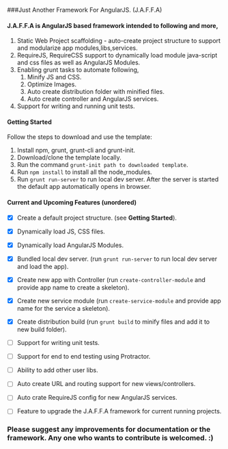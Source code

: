 ###Just Another Framework For AngularJS. (J.A.F.F.A)

#### J.A.F.F.A is AngularJS based framework intended to following and more,

1.  Static Web Project scaffolding - auto-create project structure to support and modularize app modules,libs,services.
2.  RequireJS, RequireCSS support to dynamically load module java-script and css files as well as AngularJS Modules.
3.  Enabling grunt tasks to automate following,
    1. Minify JS and CSS.
    2. Optimize Images.
    3. Auto create distribution folder with minified files. 
    4. Auto create controller and AngularJS services.
4.  Support for writing and running unit tests.


#### Getting Started
Follow the steps to download and use the template:

1. Install npm, grunt, grunt-cli and grunt-init.
2. Download/clone the template locally.
3. Run the command `grunt-init path to downloaded template`.
4. Run `npm install` to install all the node_modules. 
5. Run `grunt run-server` to run local dev server. After the server is started the default app automatically opens in browser.

#### Current and Upcoming Features (unordered)
- [X] Create a default project structure. (see <b>Getting Started</b>).
- [X] Dynamically load JS, CSS files.
- [X] Dynamically load AngularJS Modules.
- [X] Bundled local dev server. (run `grunt run-server` to run local dev server and load the app).
- [X] Create new app with Controller (run `create-controller-module` and provide app name to create a skeleton).
- [X] Create new service module (run `create-service-module` and provide app name for the service a skeleton).
- [X] Create distribution build (run `grunt build` to minify files and add it to new build folder).
- [ ] Support for writing unit tests.
- [ ] Support for end to end testing using Protractor.
- [ ] Ability to add other user libs. 
- [ ] Auto create URL and routing support for new views/controllers.
- [ ] Auto crate RequireJS config for new AngularJS services.
- [ ] Feature to upgrade the J.A.F.F.A framework for current running projects.


### Please suggest any improvements for documentation or the framework. Any one who wants to contribute is welcomed. :)

